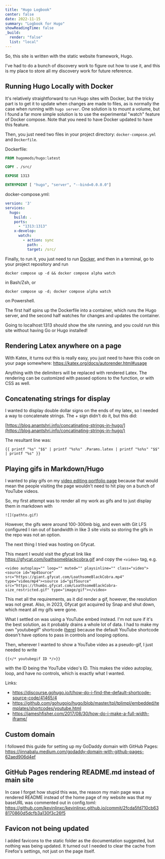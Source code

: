 ```yaml
---
title: "Hugo Logbook"
center: false
date: 2022-11-15
summary: "Logbook for Hugo"
showReadingTime: false
_build:
  render: "false"
  list: "local"
---
```

So, this site is written with the static website framework, Hugo.

I've had to do a bunch of discovery work to figure out how to use it,
and this is my place to store all my discovery work for future reference.

## Running Hugo Locally with Docker
It's relatively straightforward to run Hugo sites with Docker, but the tricky part is to get it to update when changes are made to files, as is normally the case when running
with `hugo server`. One solution is to mount a volume, but I found a far more simple solution is to use the experimental "watch" feature of Docker compose. Note that you need to have Docker updated
to have this feature.

Then, you just need two files in your project directory: `docker-compose.yml` and `Dockerfile`.

Dockerfile:
```Dockerfile
FROM hugomods/hugo:latest

COPY . /src/

EXPOSE 1313

ENTRYPOINT [ "hugo", "server", "--bind=0.0.0.0"] 
```

docker-compose.yml:
```yaml
version: '3'
services:
  hugo:
    build: .
    ports:
      - "1313:1313"
    x-develop:
      watch:
        - action: sync
          path: .
          target: /src/
```

Finally, to run it, you just need to run [Docker](https://docs.docker.com/), and then in a terminal, go to your project repository and run 

```
docker compose up -d && docker compose alpha watch
```
in Bash/Zsh, or
```
docker compose up -d; docker compose alpha watch
```
on Powershell.


The first half spins up the Dockerfile into a container, which runs the Hugo server, and the second half watches for changes and updates the container.

Going to localhost:1313 should show the site running, and you could run this site without having Go or Hugo installed!


## Rendering Latex anywhere on a page
With Katex, it turns out this is really easy, you just need to have this code on your page somewhere: https://katex.org/docs/autorender.html#usage

Anything with the delimiters will be replaced with rendered Latex. The rendering can be customized with passed options to the function, or with CSS as well.


## Concatenating strings for display
I wanted to display double dollar signs on the ends of my latex, so I needed a way to concatenate strings. The + sign didn't do it, but this did:

[https://blog.anantshri.info/concatinating-strings-in-hugo/](https://blog.anantshri.info/concatinating-strings-in-hugo/)

The resultant line was:

`{{ printf "%s" "$$" | printf "%s%s" .Params.latex | printf "%s%s" "$$" | printf "%s" }}`



## Playing gifs in Markdown/Hugo

I wanted to play gifs on my [video editing portfolio page](https://kevinlinxc.com/video_editing/) because that would mean the people visiting
the page wouldn't need to hit play on a bunch of YouTube videos.

So, my first attempt was to render all my work as gifs and to just display them in markdown with
```
![](pathto.gif)
```

However, the gifs were around 100-300mb big, and even with Git LFS configured I ran out of bandwidth in like
3 site visits so storing the gifs in the repo was not an option.

The next thing I tried was hosting on Gfycat.

This meant I would visit the gfycat link like https://gfycat.com/loathsomeblackcobra.gif and copy the `<video>` tag, e.g.
```
<video autoplay="" loop="" muted="" playsinline="" class="video"><source id="mp4Source" src="https://giant.gfycat.com/LoathsomeBlackCobra.mp4" type="video/mp4"><source id="gifSource" src="https://thumbs.gfycat.com/LoathsomeBlackCobra-size_restricted.gif" type="image/gif"></video>
```

This met all the requirements, as it did render a gif, however, the resolution was not great. Also, in 2023, Gfycat got acquired by Snap and shut down, which meant all my gifs were gone.

What I settled on was using a YouTube embed instead. I'm not sure if it's the best solution, as it probably drains a whole lot of data. I had to make my own "youtubegif" shortcode ([here](https://github.com/kevinlinxc/kevinlinxc.github.io/commit/c6db9af41fcd5e4e511c94667e627dde4283a751#diff-b703d762f460ee960b154ad19649f30d22fd4272920a5d337cd2e9452dd7a96c)) because the
default YouTube shortcode doesn't have options to pass in controls and looping options.

Then, wherever I wanted to show a YouTube video as a pseudo-gif, I just needed to write
```
{{</* youtubegif ID */>}}
```
with the ID being the YouTube video's ID. This makes the video autoplay, loop, and have no controls, which is exactly what I wanted.

Links:
* https://discourse.gohugo.io/t/how-do-i-find-the-default-shortcode-source-code/41465/4
* https://github.com/gohugoio/hugo/blob/master/tpl/tplimpl/embedded/templates/shortcodes/youtube.html
* https://jameshfisher.com/2017/08/30/how-do-i-make-a-full-width-iframe/


## Custom domain
I followed this guide for setting up my GoDaddy domain with GitHub Pages:
https://jinnabalu.medium.com/godaddy-domain-with-github-pages-62aed906d4ef


## GitHub Pages rendering README.md instead of main site
In case I forget how stupid this was, the reason my main page was a rendered README instead of the home page of my website was that my baseURL was commented out in config.toml:
https://github.com/kevinlinxc/kevinlinxc.github.io/commit/2fcda5fd710cb638170860d5dcfb3a130f3c26f5


## Favicon not being updated
I added favicons to the static folder as the documentation suggested, but nothing was being updated. It turned out I needed to clear the cache from Firefox's settings, not just on the page itself.


